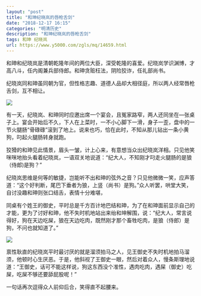 ```yaml
---
layout: "post"
title: "和珅纪晓岚的唇枪舌剑"
date: "2018-12-17 16:15"
categories: "明清历史"
description: "和珅纪晓岚的唇枪舌剑"
tags: 和珅 纪晓岚
url: https://www.y5000.com/zgls/mq/14659.html
---
```






和珅和纪晓岚是清朝乾隆年间的两位大臣，深受乾隆的喜爱。纪晓岚学识渊博，才高八斗，任内阁兼兵部侍郎。和珅贪赃枉法，阴险狡诈，任礼部尚书。

纪晓岚同和珅虽同朝为官，但性格志趣、道德人品却大相径庭，所以两人经常唇枪舌剑，互不相让。

![](https://img.y5000.com/uploads/allimg/170223/8-1F223095059401.jpg)

有一天，纪晓岚、和珅同时应邀出席一个宴会，且冤家路窄，两人还同坐在—张桌子上。宴会开始后不久，下人在上菜时，一不小心脚下一滑，身子一歪，盘中的一节火腿肠“骨碌碌”滚到了地上。说来也巧，恰在此时，不知从那儿钻出一条小黄狗，叼起火腿肠转身就跑。

狡猾的和珅见此情景，眉头一皱，计上心来，有意想当众出纪晓岚洋相。只见他笑咪咪地抬头看着纪晓岚，一语双关地说道：“纪大人，不知刚才叼走火腿肠的是狼（侍郎)是狗？”

纪晓岚思维是何等的敏捷，岂能听不出和珅的弦外之音？只见他微微一笑，应声答道：“这个好判断，尾巴下垂者为狼，上竖（尚书）是狗。”众人听罢，哄堂大笑，自讨没趣和珅则张口结舌，表情十分难堪，

同桌有个姓王的御史，平时总是千方百计地巴结和珅，为了在和珅面前显示自己的才能，更为了讨好和珅，他不失时机地站出来绐和坤解围，说：“纪大人，常言说得好，狗在天边吃屎，狼在天边吃肉，既然刚才那个畜牲吃肉，是狼（侍郎）是狗，不问也就知道了。”

![](https://img.y5000.com/uploads/allimg/170223/8-1F22309510NC.jpg)

禀性耿直的纪晓岚平时最讨厌的就是溜须拍马之人，见王御史不失时机地拍马溜须，他顿时心生厌恶。于是，他斜视了王御史一眼，然后对着众人，慢条斯理地说道：“王御史，话可不能这样说，狗这东西没个准性，遇肉吃肉，遇屎（御史）吃屎，吃屎不够还要舔屁股呢！”

一句话再次逗得众人前仰后合，笑得直不起腰来。
